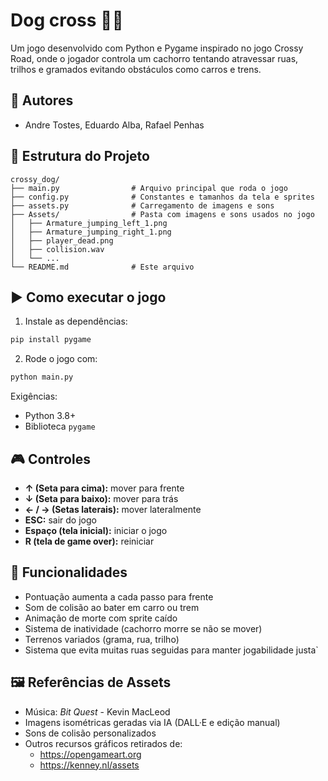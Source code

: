 
# Dog cross 🐶🚗

Um jogo desenvolvido com Python e Pygame inspirado no jogo Crossy Road, onde o jogador controla um cachorro tentando atravessar ruas, trilhos e gramados evitando obstáculos como carros e trens.

## 👥 Autores
- Andre Tostes, Eduardo Alba, Rafael Penhas

## 📁 Estrutura do Projeto

```
crossy_dog/
├── main.py                # Arquivo principal que roda o jogo
├── config.py              # Constantes e tamanhos da tela e sprites
├── assets.py              # Carregamento de imagens e sons
├── Assets/                # Pasta com imagens e sons usados no jogo
│   ├── Armature_jumping_left_1.png
│   ├── Armature_jumping_right_1.png
│   ├── player_dead.png
│   ├── collision.wav
│   └── ...
└── README.md              # Este arquivo
```

## ▶️ Como executar o jogo

1. Instale as dependências:
```bash
pip install pygame
```

2. Rode o jogo com:
```bash
python main.py
```

Exigências:
- Python 3.8+
- Biblioteca `pygame`

## 🎮 Controles

- **↑ (Seta para cima):** mover para frente 
- **↓ (Seta para baixo):** mover para trás
- **← / → (Setas laterais):** mover lateralmente
- **ESC:** sair do jogo
- **Espaço (tela inicial):** iniciar o jogo
- **R (tela de game over):** reiniciar

## 🧠 Funcionalidades

- Pontuação aumenta a cada passo para frente
- Som de colisão ao bater em carro ou trem
- Animação de morte com sprite caído
- Sistema de inatividade (cachorro morre se não se mover)
- Terrenos variados (grama, rua, trilho)
- Sistema que evita muitas ruas seguidas para manter jogabilidade justa`

## 🖼️ Referências de Assets

- Música: *Bit Quest* - Kevin MacLeod
- Imagens isométricas geradas via IA (DALL·E e edição manual)
- Sons de colisão personalizados
- Outros recursos gráficos retirados de:
  - https://opengameart.org
  - https://kenney.nl/assets

